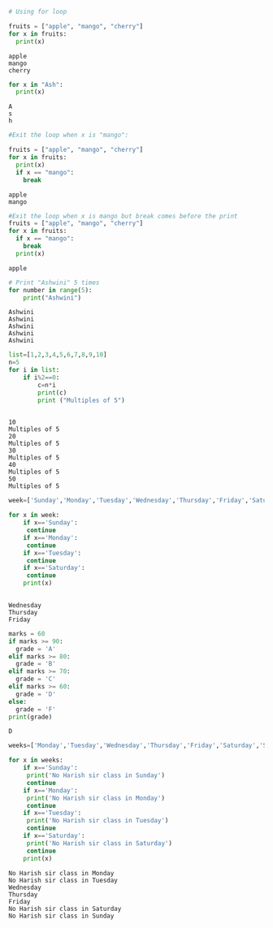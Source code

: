 ```python
# Using for loop

fruits = ["apple", "mango", "cherry"]
for x in fruits:
  print(x)
```

    apple
    mango
    cherry
    


```python
for x in "Ash":
  print(x)
```

    A
    s
    h
    


```python
#Exit the loop when x is "mango":

fruits = ["apple", "mango", "cherry"]
for x in fruits:
  print(x)
  if x == "mango":
    break
```

    apple
    mango
    


```python
#Exit the loop when x is mango but break comes before the print
fruits = ["apple", "mango", "cherry"]
for x in fruits:
  if x == "mango":
    break
  print(x)
```

    apple
    


```python
# Print "Ashwini" 5 times
for number in range(5):
    print("Ashwini")
```

    Ashwini
    Ashwini
    Ashwini
    Ashwini
    Ashwini
    


```python
list=[1,2,3,4,5,6,7,8,9,10]
n=5
for i in list:
    if i%2==0:
        c=n*i
        print(c)
        print ("Multiples of 5")
    
```

    10
    Multiples of 5
    20
    Multiples of 5
    30
    Multiples of 5
    40
    Multiples of 5
    50
    Multiples of 5
    


```python
week=['Sunday','Monday','Tuesday','Wednesday','Thursday','Friday','Saturday']

for x in week:
    if x=='Sunday':
     continue
    if x=='Monday':
     continue
    if x=='Tuesday':
     continue
    if x=='Saturday':
     continue
    print(x)
            
```

    Wednesday
    Thursday
    Friday
    


```python
marks = 60
if marks >= 90:
  grade = 'A'
elif marks >= 80:
  grade = 'B'
elif marks >= 70:
  grade = 'C'
elif marks >= 60:
  grade = 'D'
else:
  grade = 'F'
print(grade)
```

    D
    


```python
weeks=['Monday','Tuesday','Wednesday','Thursday','Friday','Saturday','Sunday']

for x in weeks:
    if x=='Sunday':
     print('No Harish sir class in Sunday')
     continue
    if x=='Monday':
     print('No Harish sir class in Monday')   
     continue
    if x=='Tuesday':
     print('No Harish sir class in Tuesday')   
     continue
    if x=='Saturday':
     print('No Harish sir class in Saturday')   
     continue
    print(x)
```

    No Harish sir class in Monday
    No Harish sir class in Tuesday
    Wednesday
    Thursday
    Friday
    No Harish sir class in Saturday
    No Harish sir class in Sunday
    


```python

```
